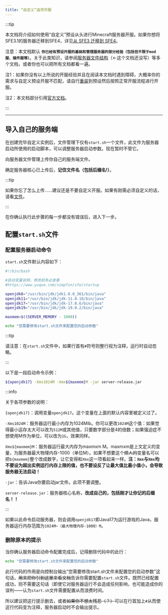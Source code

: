 ```yaml
---
title: “自定义”选项开服
---
```


:::tip

本文档将介绍如何使用“自定义”预设从头进行Minecraft服务器开服。如果你想将SFE3.1的服务器迁移到SFE4，详见[从 SFE3 迁移到 SFE4](https://www.simpfun.me/docs/%E4%BB%8E%20SFE3%20%E8%BF%81%E7%A7%BB%E5%88%B0%20SFE4)。

注意：本文档默认 **`你已经有预设开服的基础和管理服务器的部分经验（包括但不限于mod服、插件服等）`**。关于此类知识，请参阅[服务器文件结构]()（←这个文档还没写）等多个文档，或者你也可以把所有文档都看一遍。

注1：如果你没有以上所说的开服经验并且在阅读本文档时遇到障碍，大概率你的需求与自定义预设开服不匹配，请自行[重装](https://www.simpfun.me/docs/%E7%BD%91%E7%AB%99%E6%95%99%E7%A8%8B/%E5%AE%9E%E4%BE%8B%E7%AE%A1%E7%90%86/%E9%87%8D%E8%A3%85)到预设然后按照正常开服流程进行开服。

注2：本文档部分引用[官方文档](https://www.simpfun.me/)。

:::

-----

## 导入自己的服务端

在创建完毕自定义实例后，文件管理下仅有`start.sh`一个文件，此文件为服务器启动所使用的启动脚本，可以调整服务器启动参数。现在暂时不管它。

向服务器文件管理上传你自己的服务端文件。

确定服务器核心已上传后，**记住文件名（包括后缀名!）**。

:::tip

如果你忘了怎么上传……建议还是不要自定义开服。如果有刚需必须自定义的话，请看[文件](https://www.simpfun.me/docs/%E7%BD%91%E7%AB%99%E6%95%99%E7%A8%8B/%E5%AE%9E%E4%BE%8B%E7%AE%A1%E7%90%86/%E6%96%87%E4%BB%B6)。

:::

在你确认执行此步骤的每一步都没有错误后，进入下一步。

## 配置`start.sh`文件

### 配置服务器启动命令

`start.sh`文件默认内容如下：

```sh
#!/bin/bash

#启动变量说明，修改前务必查看
#https://www.yuque.com/simpfun/sfe/startup

openjdk8="/usr/bin/jdk/jdk1.8.0_361/bin/java"
openjdk11="/usr/bin/jdk/jdk-11.0.18/bin/java"
openjdk17="/usr/bin/jdk/jdk-17.0.6/bin/java"
openjdk19="/usr/bin/jdk/jdk-19.0.2/bin/java"

maxmem=$((SERVER_MEMORY - 1000))

echo "您需要修改start.sh文件来配置您的启动参数"
```

:::tip

请注意：在`start.sh`文件中，如果行首有`#`符号则整行视为注释，运行时自动忽略。

:::

以下是一段启动命令示例：

```sh
${openjdk17} -Xms1024M -Xmx${maxmem}M -jar server-release.jar
```

:::info

关于各项参数的说明：

`{openjdk17}`：调用变量`openjdk17`。这个变量在上面的默认内容里被定义过了。

`-Xms1024M`：服务器运行最小内存为1024Mib。你可以更改`1024M`这个值：如果觉得最小运存太大可以改为`512M`或其他值，只要数字部分是4的倍数；如果强迫症不想使用M作为单位，可以改为`1G`，效果同样。

`Xmx${maxmem}M`：服务器运行最大内存为maxmxm M。maxmxm是上文定义的变量，为服务器最大物理内存-1000（单位M）。如果不想要这个~~烦人的~~变量名可以把`${maxmem}`整个改成数字，让它变得和`Xmx`这一项看起来一样。**注：`Xmx`与`Xms`均不要设为超出实例运行内存上限的值，也不要设反了让最大值比最小值小，会导致服务器无法启动！**

`-jar`：告诉Java你要启动jar文件。此项不要调整。

`server-release.jar`：服务器核心名称，**改成自己的，包括刚才让你记的后缀名！！**

:::

如果以此命令启动服务器，则会调用`openjdk17`即Java17为运行游戏的Java，服务器运行内存范围为`1024M~（最大物理内存-1000）M`。

### 删除原本的提示

当你确认服务器启动命令配置完成后，记得删除代码中的此行：

```sh
echo "您需要修改start.sh文件来配置您的启动参数"
```

此行代码的作用是向控制台输出“您需要修改start.sh文件来配置您的启动参数”这句话，~~用来把你引到这里来看文档~~告诉你需要配置`start.sh`文件。既然已经配置成功，则不需要这句话（即使它对服务器运行不会造成任何影响，也可能造成你的误判——认为`start.sh`文件需要配置从而浪费时间。

所以建议把这行提示删去，或者~~如果你不想太残忍（？）~~可以在行首加上`#`从而使这行代码变为注释，服务器启动时不会输出提示。

